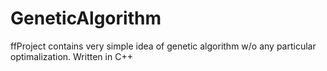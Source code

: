 # GeneticAlgorithm
ffProject contains very simple idea of genetic algorithm w/o any particular optimalization.
Written in C++
